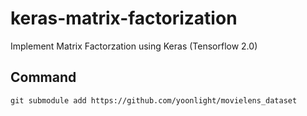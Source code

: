 # keras-matrix-factorization
 Implement Matrix Factorzation using Keras (Tensorflow 2.0)

## Command

```shell
git submodule add https://github.com/yoonlight/movielens_dataset
```
